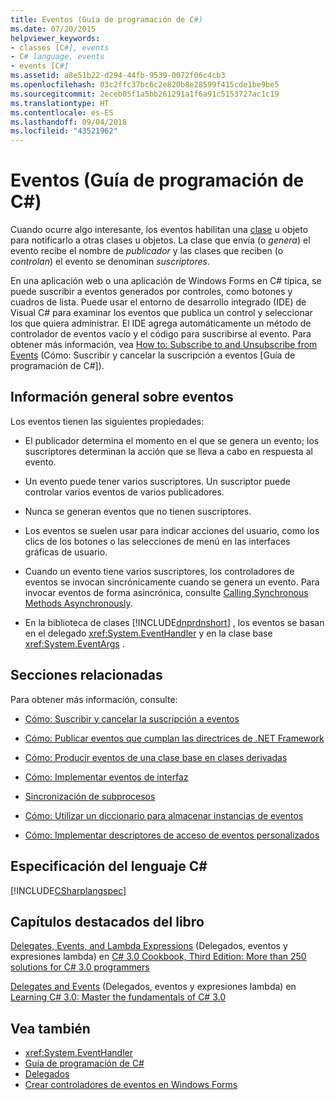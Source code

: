 ```yaml
---
title: Eventos (Guía de programación de C#)
ms.date: 07/20/2015
helpviewer_keywords:
- classes [C#], events
- C# language, events
- events [C#]
ms.assetid: a8e51b22-d294-44fb-9539-0072f06c4cb3
ms.openlocfilehash: 03c2ffc37bc6c2e820b8e28599f415cde1be9be5
ms.sourcegitcommit: 2eceb05f1a5bb261291a1f6a91c5153727ac1c19
ms.translationtype: HT
ms.contentlocale: es-ES
ms.lasthandoff: 09/04/2018
ms.locfileid: "43521962"
---
```

# <a name="events-c-programming-guide"></a>Eventos (Guía de programación de C#)
Cuando ocurre algo interesante, los eventos habilitan una [clase](../../../csharp/language-reference/keywords/class.md) u objeto para notificarlo a otras clases u objetos. La clase que envía (o *genera*) el evento recibe el nombre de *publicador* y las clases que reciben (o *controlan*) el evento se denominan *suscriptores*.  
  
 En una aplicación web o una aplicación de Windows Forms en C# típica, se puede suscribir a eventos generados por controles, como botones y cuadros de lista. Puede usar el entorno de desarrollo integrado (IDE) de Visual C# para examinar los eventos que publica un control y seleccionar los que quiera administrar. El IDE agrega automáticamente un método de controlador de eventos vacío y el código para suscribirse al evento. Para obtener más información, vea [How to: Subscribe to and Unsubscribe from Events](../../../csharp/programming-guide/events/how-to-subscribe-to-and-unsubscribe-from-events.md) (Cómo: Suscribir y cancelar la suscripción a eventos [Guía de programación de C#]).  
  
## <a name="events-overview"></a>Información general sobre eventos  
 Los eventos tienen las siguientes propiedades:  
  
-   El publicador determina el momento en el que se genera un evento; los suscriptores determinan la acción que se lleva a cabo en respuesta al evento.  
  
-   Un evento puede tener varios suscriptores. Un suscriptor puede controlar varios eventos de varios publicadores.  
  
-   Nunca se generan eventos que no tienen suscriptores.  
  
-   Los eventos se suelen usar para indicar acciones del usuario, como los clics de los botones o las selecciones de menú en las interfaces gráficas de usuario.  
  
-   Cuando un evento tiene varios suscriptores, los controladores de eventos se invocan sincrónicamente cuando se genera un evento. Para invocar eventos de forma asincrónica, consulte [Calling Synchronous Methods Asynchronously](../../../../docs/standard/asynchronous-programming-patterns/calling-synchronous-methods-asynchronously.md).  
  
-   En la biblioteca de clases [!INCLUDE[dnprdnshort](~/includes/dnprdnshort-md.md)] , los eventos se basan en el delegado <xref:System.EventHandler> y en la clase base <xref:System.EventArgs> .  
  
## <a name="related-sections"></a>Secciones relacionadas  
 Para obtener más información, consulte:  
  
-   [Cómo: Suscribir y cancelar la suscripción a eventos](../../../csharp/programming-guide/events/how-to-subscribe-to-and-unsubscribe-from-events.md)  
  
-   [Cómo: Publicar eventos que cumplan las directrices de .NET Framework](../../../csharp/programming-guide/events/how-to-publish-events-that-conform-to-net-framework-guidelines.md)  
  
-   [Cómo: Producir eventos de una clase base en clases derivadas](../../../csharp/programming-guide/events/how-to-raise-base-class-events-in-derived-classes.md)  
  
-   [Cómo: Implementar eventos de interfaz](../../../csharp/programming-guide/events/how-to-implement-interface-events.md)  
  
-   [Sincronización de subprocesos](../../../csharp/programming-guide/concepts/threading/thread-synchronization.md)  
  
-   [Cómo: Utilizar un diccionario para almacenar instancias de eventos](../../../csharp/programming-guide/events/how-to-use-a-dictionary-to-store-event-instances.md)  
  
-   [Cómo: Implementar descriptores de acceso de eventos personalizados](../../../csharp/programming-guide/events/how-to-implement-custom-event-accessors.md)  
  
## <a name="c-language-specification"></a>Especificación del lenguaje C#  
 [!INCLUDE[CSharplangspec](~/includes/csharplangspec-md.md)]  
  
## <a name="featured-book-chapters"></a>Capítulos destacados del libro  
 [Delegates, Events, and Lambda Expressions](https://msdn.microsoft.com/library/orm-9780596516109-03-09.aspx) (Delegados, eventos y expresiones lambda) en [C# 3.0 Cookbook, Third Edition: More than 250 solutions for C# 3.0 programmers](https://msdn.microsoft.com/library/orm-9780596516109-03.aspx)  
  
 [Delegates and Events](https://msdn.microsoft.com/library/orm-9780596521066-01-17.aspx) (Delegados, eventos y expresiones lambda) en [Learning C# 3.0: Master the fundamentals of C# 3.0](https://msdn.microsoft.com/library/orm-9780596521066-01.aspx)  
  
## <a name="see-also"></a>Vea también

- <xref:System.EventHandler>  
- [Guía de programación de C#](../../../csharp/programming-guide/index.md)  
- [Delegados](../../../csharp/programming-guide/delegates/index.md)  
- [Crear controladores de eventos en Windows Forms](../../../../docs/framework/winforms/creating-event-handlers-in-windows-forms.md)  
